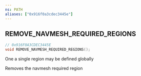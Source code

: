 ```yaml
---
ns: PATH
aliases: ["0x916f0a3cdec3445e"]
---
```

## REMOVE_NAVMESH_REQUIRED_REGIONS

```c
// 0x916F0A3CDEC3445E
void REMOVE_NAVMESH_REQUIRED_REGIONS();
```

One a single region may be defined globally

Removes the navmesh required region

